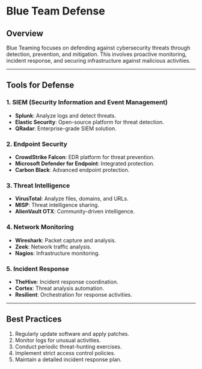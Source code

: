 # Blue Team Defense

## Overview
Blue Teaming focuses on defending against cybersecurity threats through detection, prevention, and mitigation. This involves proactive monitoring, incident response, and securing infrastructure against malicious activities.

---

## Tools for Defense

### 1. **SIEM (Security Information and Event Management)**
- **Splunk**: Analyze logs and detect threats.
- **Elastic Security**: Open-source platform for threat detection.
- **QRadar**: Enterprise-grade SIEM solution.

### 2. **Endpoint Security**
- **CrowdStrike Falcon**: EDR platform for threat prevention.
- **Microsoft Defender for Endpoint**: Integrated protection.
- **Carbon Black**: Advanced endpoint protection.

### 3. **Threat Intelligence**
- **VirusTotal**: Analyze files, domains, and URLs.
- **MISP**: Threat intelligence sharing.
- **AlienVault OTX**: Community-driven intelligence.

### 4. **Network Monitoring**
- **Wireshark**: Packet capture and analysis.
- **Zeek**: Network traffic analysis.
- **Nagios**: Infrastructure monitoring.

### 5. **Incident Response**
- **TheHive**: Incident response coordination.
- **Cortex**: Threat analysis automation.
- **Resilient**: Orchestration for response activities.

---

## Best Practices

1. Regularly update software and apply patches.
2. Monitor logs for unusual activities.
3. Conduct periodic threat-hunting exercises.
4. Implement strict access control policies.
5. Maintain a detailed incident response plan.


